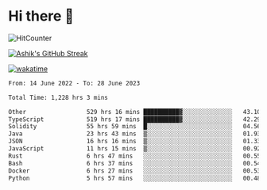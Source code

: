 # Hi there 👋

![HitCounter](https://hits.seeyoufarm.com/api/count/incr/badge.svg?url=https%3A%2F%2Fgithub.com%2Fashrhmn1212%2Fhit-counter)

<!-- ![Contribution Graph](https://github-readme-activity-graph.cyclic.app/graph?username=ashrhmn) -->


<!-- [![Top Langs](https://github-readme-stats.vercel.app/api/top-langs/?username=ashrhmn&layout=compact&theme=synthwave&langs_count=10&card_width=445)](https://github.com/anuraghazra/github-readme-stats) -->

[![Ashik's GitHub Streak](https://github-readme-streak-stats.herokuapp.com/?user=ashrhmn&theme=blood&fire=DD7F1C&background=151515&dates=9f9f9f&border=DD2727)](https://git.io/streak-stats)

<!-- ![Ashik's GitHub stats](https://github-readme-stats.vercel.app/api/?username=ashrhmn&show_icons=true&title_color=fff&icon_color=79ff97&text_color=9f9f9f&bg_color=151515) -->

[![wakatime](https://wakatime.com/badge/user/3df86613-ba63-4631-8e65-0ff18e7becad.svg)](https://wakatime.com/@3df86613-ba63-4631-8e65-0ff18e7becad)

<!--START_SECTION:waka-->

```txt
From: 14 June 2022 - To: 28 June 2023

Total Time: 1,228 hrs 3 mins

Other                 529 hrs 16 mins ██████████▓░░░░░░░░░░░░░░   43.10 %
TypeScript            519 hrs 17 mins ██████████▓░░░░░░░░░░░░░░   42.29 %
Solidity              55 hrs 59 mins  █░░░░░░░░░░░░░░░░░░░░░░░░   04.56 %
Java                  23 hrs 43 mins  ▒░░░░░░░░░░░░░░░░░░░░░░░░   01.93 %
JSON                  16 hrs 16 mins  ▒░░░░░░░░░░░░░░░░░░░░░░░░   01.33 %
JavaScript            11 hrs 15 mins  ▒░░░░░░░░░░░░░░░░░░░░░░░░   00.92 %
Rust                  6 hrs 47 mins   ░░░░░░░░░░░░░░░░░░░░░░░░░   00.55 %
Bash                  6 hrs 37 mins   ░░░░░░░░░░░░░░░░░░░░░░░░░   00.54 %
Docker                6 hrs 27 mins   ░░░░░░░░░░░░░░░░░░░░░░░░░   00.53 %
Python                5 hrs 57 mins   ░░░░░░░░░░░░░░░░░░░░░░░░░   00.48 %
```

<!--END_SECTION:waka-->


<!--### Most Used Languages
<img src="https://wakatime.com/share/@ashrhmn/24ecb986-5bf8-4607-af7f-0aab08908d8c.png" />

### Favourite Tools
<img src="https://wakatime.com/share/@ashrhmn/f4e08015-f3bc-460a-9228-95a3ba11c604.png" />-->

